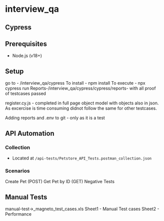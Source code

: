 # interview_qa

## Cypress

## Prerequisites
- Node.js (v18+)

## Setup
go to - /interview_qa/cypress
To install - npm install
To execute - npx cypress run
Reports-/interview_qa/cypress/cypress/reports- with all proof of testcases passed

register.cy.js - completed in full page object model with objects also in json.
As excercise is time consuming didnot follow the same for other testcases.

Adding reports and .env to git - only as it is a test

## API Automation

### Collection
- Located at `/api-tests/Petstore_API_Tests.postman_collection.json`

### Scenarios
Create Pet (POST)
Get Pet by ID (GET)
Negative Tests

## Manual Tests 
manual-test->_magneto_test_cases.xls
Sheet1 - Manual Test cases
Sheet2 - Performance